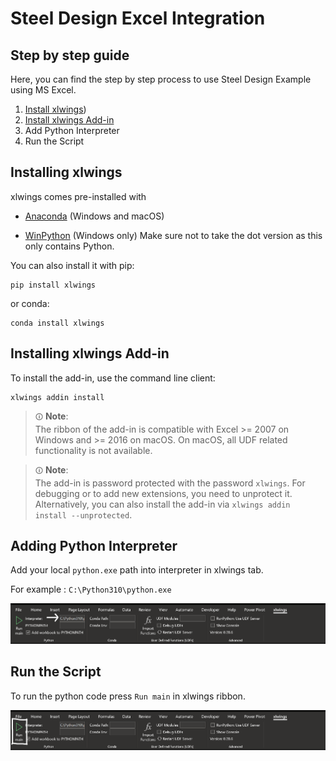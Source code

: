# Steel Design Excel Integration

## Step by step guide

Here, you can  find the step by step process to use Steel Design Example using MS Excel.

1. [Install xlwings](https://docs.xlwings.org/en/stable/installation.html#id2))
2. [Install xlwings Add-in]([#installing-xlwings-add-on](https://docs.xlwings.org/en/stable/installation.html#add-in))
3. Add Python Interpreter
4. Run the Script

## Installing xlwings

xlwings comes pre-installed with

* [Anaconda](https://www.anaconda.com/products/distribution) (Windows and macOS)

* [WinPython](https://winpython.github.io/) (Windows only) Make sure not to take the dot version as this only contains Python.

You can also install it with pip:

```
pip install xlwings
```

or conda:
```
conda install xlwings
```

## Installing xlwings Add-in

To install the add-in, use the command line client:
```
xlwings addin install
```

> ``🛈`` **Note**:      
The ribbon of the add-in is compatible with Excel >= 2007 on Windows and >= 2016 on macOS. On macOS, all UDF related functionality is not available.



> ``🛈`` **Note**:      
The add-in is password protected with the password `xlwings`. For debugging or to add new extensions, you need to unprotect it. Alternatively, you can also install the add-in via `xlwings addin install --unprotected`.

## Adding Python Interpreter

Add your local ``python.exe`` path into interpreter in xlwings tab.

For example : ``C:\Python310\python.exe``

![xlwingsInterpreter](img/xlwingsInterpreter.png)

## Run the Script

To run the python code press ``Run main`` in xlwings ribbon.

![xlwingsButton](img/xlwingsRun.png)
